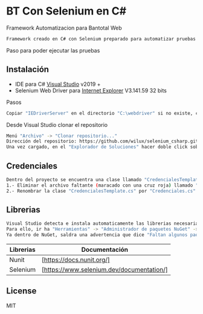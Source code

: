 # BT Con Selenium en C#

Framework Automatizacion para Bantotal Web

```sh
Framework creado en C# con Selenium preparado para automatizar pruebas en ambientes Bantotal Web que funcionan solo en Internet Explorer
```

Paso para poder ejecutar las pruebas

## Instalación

* IDE para C# [Visual Studio](https://visualstudio.microsoft.com/es/vs/community/) v2019 +
* Selenium Web Driver para  [Internet Explorer](https://selenium-release.storage.googleapis.com/3.141/IEDriverServer_Win32_3.141.59.zip) V3.141.59 32 bits

Pasos

```sh
Copiar "IEDriverServer" en el directorio "C:\webdriver" si no existe, crearlo.
```

Desde Visual Studio clonar el repositorio

```sh
Menú "Archivo" -> "Clonar repositorio..."
Dirección del repositorio: https://github.com/wilux/selenium_csharp.git
Una vez cargado, en el "Explorador de Soluciones" hacer doble click sobre el proyecto "BT_selenium"
```
## Credenciales

```sh
Dentro del proyecto se encuentra una clase llamado "CredencialesTemplate.cs", la misma contiene el "usuario" y "contraseña" de acceso que deben proveer. 
1.- Eliminar el archivo faltante (maracado con una cruz roja) llamado "Credenciales.cs"
2.- Renombrar la clase "CredencialesTemplate.cs" por "Credenciales.cs" y editar con sus datos.
```

## Librerias

```sh
Visual Studio detecta e instala automaticamente las librerias necesarias.
Para ello, ir ha "Herramientas" -> "Administrador de paquetes NuGet" -> "Administrar paquetes Nuget para la solución..."
Ya dentro de NuGet, saldra una advertencia que dice "Faltan algunos paquetes NuGet..." Deben presionar sobre el botón "Restaurar".
```

| Librerias | Documentación |
| ------ | ------ |
| Nunit | [https://docs.nunit.org/] |
| Selenium | [https://www.selenium.dev/documentation/] |


## License

MIT

